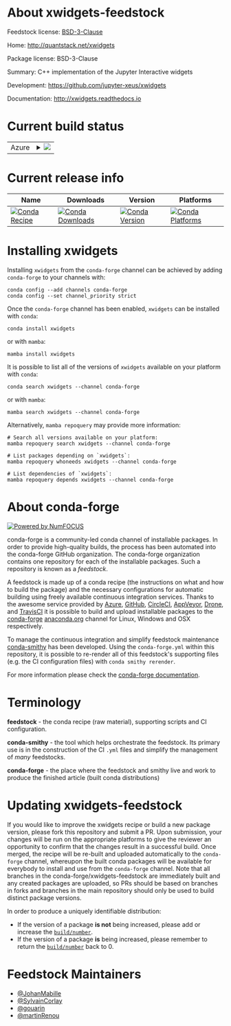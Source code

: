 About xwidgets-feedstock
========================

Feedstock license: [BSD-3-Clause](https://github.com/conda-forge/xwidgets-feedstock/blob/main/LICENSE.txt)

Home: http://quantstack.net/xwidgets

Package license: BSD-3-Clause

Summary: C++ implementation of the Jupyter Interactive widgets

Development: https://github.com/jupyter-xeus/xwidgets

Documentation: http://xwidgets.readthedocs.io

Current build status
====================


<table>
    
  <tr>
    <td>Azure</td>
    <td>
      <details>
        <summary>
          <a href="https://dev.azure.com/conda-forge/feedstock-builds/_build/latest?definitionId=2376&branchName=main">
            <img src="https://dev.azure.com/conda-forge/feedstock-builds/_apis/build/status/xwidgets-feedstock?branchName=main">
          </a>
        </summary>
        <table>
          <thead><tr><th>Variant</th><th>Status</th></tr></thead>
          <tbody><tr>
              <td>linux_64</td>
              <td>
                <a href="https://dev.azure.com/conda-forge/feedstock-builds/_build/latest?definitionId=2376&branchName=main">
                  <img src="https://dev.azure.com/conda-forge/feedstock-builds/_apis/build/status/xwidgets-feedstock?branchName=main&jobName=linux&configuration=linux%20linux_64_" alt="variant">
                </a>
              </td>
            </tr><tr>
              <td>linux_aarch64</td>
              <td>
                <a href="https://dev.azure.com/conda-forge/feedstock-builds/_build/latest?definitionId=2376&branchName=main">
                  <img src="https://dev.azure.com/conda-forge/feedstock-builds/_apis/build/status/xwidgets-feedstock?branchName=main&jobName=linux&configuration=linux%20linux_aarch64_" alt="variant">
                </a>
              </td>
            </tr><tr>
              <td>linux_ppc64le</td>
              <td>
                <a href="https://dev.azure.com/conda-forge/feedstock-builds/_build/latest?definitionId=2376&branchName=main">
                  <img src="https://dev.azure.com/conda-forge/feedstock-builds/_apis/build/status/xwidgets-feedstock?branchName=main&jobName=linux&configuration=linux%20linux_ppc64le_" alt="variant">
                </a>
              </td>
            </tr><tr>
              <td>osx_64</td>
              <td>
                <a href="https://dev.azure.com/conda-forge/feedstock-builds/_build/latest?definitionId=2376&branchName=main">
                  <img src="https://dev.azure.com/conda-forge/feedstock-builds/_apis/build/status/xwidgets-feedstock?branchName=main&jobName=osx&configuration=osx%20osx_64_" alt="variant">
                </a>
              </td>
            </tr><tr>
              <td>osx_arm64</td>
              <td>
                <a href="https://dev.azure.com/conda-forge/feedstock-builds/_build/latest?definitionId=2376&branchName=main">
                  <img src="https://dev.azure.com/conda-forge/feedstock-builds/_apis/build/status/xwidgets-feedstock?branchName=main&jobName=osx&configuration=osx%20osx_arm64_" alt="variant">
                </a>
              </td>
            </tr><tr>
              <td>win_64</td>
              <td>
                <a href="https://dev.azure.com/conda-forge/feedstock-builds/_build/latest?definitionId=2376&branchName=main">
                  <img src="https://dev.azure.com/conda-forge/feedstock-builds/_apis/build/status/xwidgets-feedstock?branchName=main&jobName=win&configuration=win%20win_64_" alt="variant">
                </a>
              </td>
            </tr>
          </tbody>
        </table>
      </details>
    </td>
  </tr>
</table>

Current release info
====================

| Name | Downloads | Version | Platforms |
| --- | --- | --- | --- |
| [![Conda Recipe](https://img.shields.io/badge/recipe-xwidgets-green.svg)](https://anaconda.org/conda-forge/xwidgets) | [![Conda Downloads](https://img.shields.io/conda/dn/conda-forge/xwidgets.svg)](https://anaconda.org/conda-forge/xwidgets) | [![Conda Version](https://img.shields.io/conda/vn/conda-forge/xwidgets.svg)](https://anaconda.org/conda-forge/xwidgets) | [![Conda Platforms](https://img.shields.io/conda/pn/conda-forge/xwidgets.svg)](https://anaconda.org/conda-forge/xwidgets) |

Installing xwidgets
===================

Installing `xwidgets` from the `conda-forge` channel can be achieved by adding `conda-forge` to your channels with:

```
conda config --add channels conda-forge
conda config --set channel_priority strict
```

Once the `conda-forge` channel has been enabled, `xwidgets` can be installed with `conda`:

```
conda install xwidgets
```

or with `mamba`:

```
mamba install xwidgets
```

It is possible to list all of the versions of `xwidgets` available on your platform with `conda`:

```
conda search xwidgets --channel conda-forge
```

or with `mamba`:

```
mamba search xwidgets --channel conda-forge
```

Alternatively, `mamba repoquery` may provide more information:

```
# Search all versions available on your platform:
mamba repoquery search xwidgets --channel conda-forge

# List packages depending on `xwidgets`:
mamba repoquery whoneeds xwidgets --channel conda-forge

# List dependencies of `xwidgets`:
mamba repoquery depends xwidgets --channel conda-forge
```


About conda-forge
=================

[![Powered by
NumFOCUS](https://img.shields.io/badge/powered%20by-NumFOCUS-orange.svg?style=flat&colorA=E1523D&colorB=007D8A)](https://numfocus.org)

conda-forge is a community-led conda channel of installable packages.
In order to provide high-quality builds, the process has been automated into the
conda-forge GitHub organization. The conda-forge organization contains one repository
for each of the installable packages. Such a repository is known as a *feedstock*.

A feedstock is made up of a conda recipe (the instructions on what and how to build
the package) and the necessary configurations for automatic building using freely
available continuous integration services. Thanks to the awesome service provided by
[Azure](https://azure.microsoft.com/en-us/services/devops/), [GitHub](https://github.com/),
[CircleCI](https://circleci.com/), [AppVeyor](https://www.appveyor.com/),
[Drone](https://cloud.drone.io/welcome), and [TravisCI](https://travis-ci.com/)
it is possible to build and upload installable packages to the
[conda-forge](https://anaconda.org/conda-forge) [anaconda.org](https://anaconda.org/)
channel for Linux, Windows and OSX respectively.

To manage the continuous integration and simplify feedstock maintenance
[conda-smithy](https://github.com/conda-forge/conda-smithy) has been developed.
Using the ``conda-forge.yml`` within this repository, it is possible to re-render all of
this feedstock's supporting files (e.g. the CI configuration files) with ``conda smithy rerender``.

For more information please check the [conda-forge documentation](https://conda-forge.org/docs/).

Terminology
===========

**feedstock** - the conda recipe (raw material), supporting scripts and CI configuration.

**conda-smithy** - the tool which helps orchestrate the feedstock.
                   Its primary use is in the construction of the CI ``.yml`` files
                   and simplify the management of *many* feedstocks.

**conda-forge** - the place where the feedstock and smithy live and work to
                  produce the finished article (built conda distributions)


Updating xwidgets-feedstock
===========================

If you would like to improve the xwidgets recipe or build a new
package version, please fork this repository and submit a PR. Upon submission,
your changes will be run on the appropriate platforms to give the reviewer an
opportunity to confirm that the changes result in a successful build. Once
merged, the recipe will be re-built and uploaded automatically to the
`conda-forge` channel, whereupon the built conda packages will be available for
everybody to install and use from the `conda-forge` channel.
Note that all branches in the conda-forge/xwidgets-feedstock are
immediately built and any created packages are uploaded, so PRs should be based
on branches in forks and branches in the main repository should only be used to
build distinct package versions.

In order to produce a uniquely identifiable distribution:
 * If the version of a package **is not** being increased, please add or increase
   the [``build/number``](https://docs.conda.io/projects/conda-build/en/latest/resources/define-metadata.html#build-number-and-string).
 * If the version of a package **is** being increased, please remember to return
   the [``build/number``](https://docs.conda.io/projects/conda-build/en/latest/resources/define-metadata.html#build-number-and-string)
   back to 0.

Feedstock Maintainers
=====================

* [@JohanMabille](https://github.com/JohanMabille/)
* [@SylvainCorlay](https://github.com/SylvainCorlay/)
* [@gouarin](https://github.com/gouarin/)
* [@martinRenou](https://github.com/martinRenou/)

